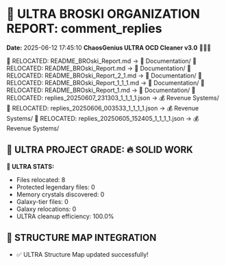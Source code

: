 # 🌌 ULTRA BROSKI ORGANIZATION REPORT: comment_replies
**Date:** 2025-06-12 17:45:10
**ChaosGenius ULTRA OCD Cleaner v3.0** 🧠💜🌌

📁 RELOCATED: README_BROski_Report.md → 📝 Documentation/
📁 RELOCATED: README_BROski_Report.md → 📝 Documentation/
📁 RELOCATED: README_BROski_Report_2_1.md → 📝 Documentation/
📁 RELOCATED: README_BROski_Report_1_1_1.md → 📝 Documentation/
📁 RELOCATED: README_BROski_Report_1.md → 📝 Documentation/
📁 RELOCATED: replies_20250607_231303_1_1_1_1.json → 💰 Revenue Systems/
📁 RELOCATED: replies_20250606_003533_1_1_1_1.json → 💰 Revenue Systems/
📁 RELOCATED: replies_20250605_152405_1_1_1_1.json → 💰 Revenue Systems/

## 🌌 ULTRA PROJECT GRADE: 🔥 SOLID WORK
**🧠 ULTRA STATS:**
- Files relocated: 8
- Protected legendary files: 0
- Memory crystals discovered: 0
- Galaxy-tier files: 0
- Galaxy relocations: 0
- ULTRA cleanup efficiency: 100.0%

## 🔄 STRUCTURE MAP INTEGRATION
- ✅ ULTRA Structure Map updated successfully!